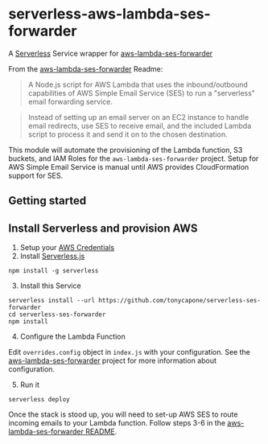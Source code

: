 # serverless-aws-lambda-ses-forwarder

A [Serverless](https://serverless.com) Service wrapper for [aws-lambda-ses-forwarder](https://github.com/arithmetric/aws-lambda-ses-forwarder)

From the [aws-lambda-ses-forwarder](https://github.com/arithmetric/aws-lambda-ses-forwarder) Readme:
>  A Node.js script for AWS Lambda that uses the inbound/outbound capabilities of AWS Simple Email Service (SES) to run a "serverless" email forwarding service.

>  Instead of setting up an email server on an EC2 instance to handle email redirects, use SES to receive email, and the included Lambda script to process it and send it on to the chosen destination.

This module will automate the provisioning of the Lambda function, S3 buckets, and IAM Roles for the `aws-lambda-ses-forwarder` project. Setup for AWS Simple Email Service is manual until AWS provides CloudFormation support for SES. 

## Getting started

## Install Serverless and provision AWS
1. Setup your [AWS Credentials](https://github.com/serverless/serverless/blob/master/docs/providers/aws/guide/credentials.md)
2. Install [Serverless.js](https://serverless.com)

  ```
  npm install -g serverless
  ```
3. Install this Service

  ```
  serverless install --url https://github.com/tonycapone/serverless-ses-forwarder
  cd serverless-ses-forwarder
  npm install
  ```

4. Configure the Lambda Function
   
  Edit `overrides.config` object in `index.js` with your configuration. See the [aws-lambda-ses-forwarder](https://github.com/arithmetric/aws-lambda-ses-forwarder) project for more information about configuration. 

5. Run it

`serverless deploy`

Once the stack is stood up, you will need to set-up AWS SES to route incoming emails to your Lambda function.
Follow steps 3-6 in the [aws-lambda-ses-forwarder README](https://github.com/arithmetric/aws-lambda-ses-forwarder/blob/master/README.md).


